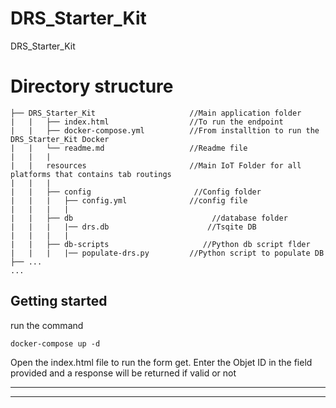 # DRS_Starter_Kit
 DRS_Starter_Kit

# Directory structure
```
├── DRS_Starter_Kit                     //Main application folder
|   |   ├── index.html                  //To run the endpoint 
|   |   ├── docker-compose.yml          //From installtion to run the DRS_Starter_Kit Docker 
|   |   └── readme.md                   //Readme file
|   |   | 
|   |   resources                       //Main IoT Folder for all platforms that contains tab routings
|   |   |
|   |   ├── config                       //Config folder
|   |   |   ├── config.yml              //config file
|   |   |   |
|   |   ├── db                               //database folder
|   |   |   |── drs.db                      //Tsqite DB
|   |   |   |
|   |   ├── db-scripts                     //Python db script flder
|   |   |   |── populate-drs.py         //Python script to populate DB
├── ...
...
```


## Getting started

run the command
```
docker-compose up -d
```
Open the index.html file to run the form get. 
Enter the Objet ID in the field provided and a response will be returned if valid or not



---


---